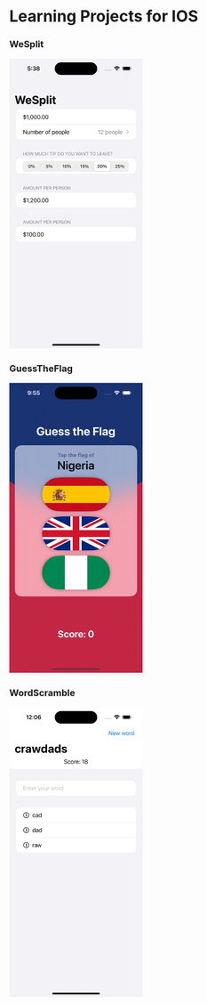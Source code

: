 # Learning Projects for IOS

### WeSplit

<img src="./WeSplit/screenshot.png" width="240"/>

### GuessTheFlag

<img src="./GuessTheFlag/screenshot.png" width="240"/>

### WordScramble

<img src="./WordScramble/screenshot.png" width="240"/>
